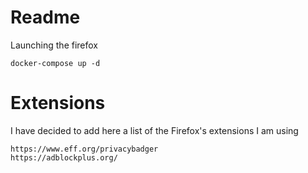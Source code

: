 Readme
======

Launching the firefox
```
docker-compose up -d
```

Extensions
==========

I have decided to add here a list of the Firefox's extensions I am using
```
https://www.eff.org/privacybadger
https://adblockplus.org/
```
